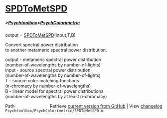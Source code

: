 # [SPDToMetSPD](SPDToMetSPD)
##### >[Psychtoolbox](Psychtoolbox)>[PsychColorimetric](PsychColorimetric)

output = [SPDToMetSPD](SPDToMetSPD)(input,T,B)  
  
Convert spectral power distribution  
to another metameric spectral power distribution.  
  
output - metameric spectral power distribution  
 (number-of-wavelengths by number-of-lights)  
input - source spectral power distribution  
 (number-of-wavelengths by number-of-lights)  
T - source color matching functions  
 (n-chromacy by number-of-wavelengths)  
B - linear model for spectral power distributions  
 (number-of-wavelengths by at least n-chromacy)  




<div class="code_header" style="text-align:right;">
  <span style="float:left;">Path&nbsp;&nbsp;</span> <span class="counter">Retrieve <a href=
  "https://raw.github.com/Psychtoolbox-3/Psychtoolbox-3/beta/Psychtoolbox/PsychColorimetric/SPDToMetSPD.m">current version from GitHub</a> | View <a href=
  "https://github.com/Psychtoolbox-3/Psychtoolbox-3/commits/beta/Psychtoolbox/PsychColorimetric/SPDToMetSPD.m">changelog</a></span>
</div>
<div class="code">
  <code>Psychtoolbox/PsychColorimetric/SPDToMetSPD.m</code>
</div>

